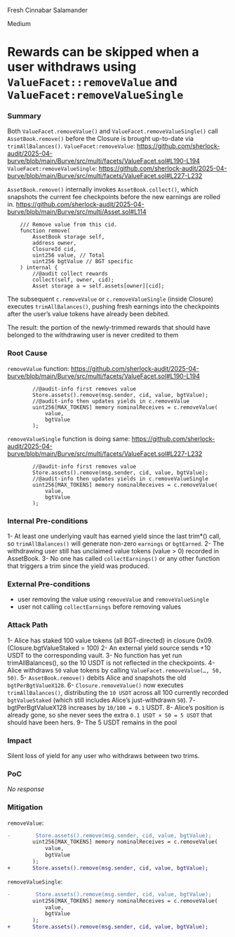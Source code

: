 Fresh Cinnabar Salamander

Medium

# Rewards can be skipped when a user withdraws using `ValueFacet::removeValue` and `ValueFacet:removeValueSingle`

### Summary
Both `ValueFacet.removeValue()` and `ValueFacet.removeValueSingle()` call `AssetBook.remove()` before the Closure is brought up-to-date via `trimAllBalances()`.
`ValueFacet:removeValue`:
https://github.com/sherlock-audit/2025-04-burve/blob/main/Burve/src/multi/facets/ValueFacet.sol#L190-L194
`ValueFacet:removeValueSingle`:
https://github.com/sherlock-audit/2025-04-burve/blob/main/Burve/src/multi/facets/ValueFacet.sol#L227-L232

`AssetBook.remove()` internally invokes `AssetBook.collect()`, which snapshots the current fee checkpoints before the new earnings are rolled in.
https://github.com/sherlock-audit/2025-04-burve/blob/main/Burve/src/multi/Asset.sol#L114
```solidity
    /// Remove value from this cid.
    function remove(
        AssetBook storage self,
        address owner,
        ClosureId cid,
        uint256 value, // Total
        uint256 bgtValue // BGT specific
    ) internal {
        //@audit collect rewards
        collect(self, owner, cid);
        Asset storage a = self.assets[owner][cid];
```
The subsequent `c.removeValue` or `c.removeValueSingle` (inside Closure) executes `trimAllBalances()`, pushing fresh earnings into the checkpoints after the user’s value tokens have already been debited.

The result: the portion of the newly-trimmed rewards that should have belonged to the withdrawing user is never credited to them

### Root Cause
`removeValue` function:
https://github.com/sherlock-audit/2025-04-burve/blob/main/Burve/src/multi/facets/ValueFacet.sol#L190-L194
```solidity
        //@audit-info first removes value
        Store.assets().remove(msg.sender, cid, value, bgtValue);
        //@audit-info then updates yields in c.removeValue
        uint256[MAX_TOKENS] memory nominalReceives = c.removeValue(
            value,
            bgtValue
        );
```
`removeValueSingle` function is doing same:
https://github.com/sherlock-audit/2025-04-burve/blob/main/Burve/src/multi/facets/ValueFacet.sol#L227-L232
```solidity
        //@audit-info first removes value
        Store.assets().remove(msg.sender, cid, value, bgtValue);
        //@audit-info then updates yields in c.removeValueSingle
        uint256[MAX_TOKENS] memory nominalReceives = c.removeValue(
            value,
            bgtValue
        );
```

### Internal Pre-conditions
1- At least one underlying vault has earned yield since the last trim*() call, so `trimAllBalances()` will generate non-zero `earnings` or `bgtEarned`.
2- The withdrawing user still has unclaimed value tokens (value > 0) recorded in AssetBook.
3- No one has called `collectEarnings()` or any other function that triggers a trim since the yield was produced.

### External Pre-conditions
- user removing the value using `removeValue` and `removeValueSingle`
- user not calling `collectEarnings` before removing values

### Attack Path
1- Alice has staked 100 value tokens (all BGT-directed) in closure 0x09. (Closure.bgtValueStaked = 100)
2- An external yield source sends +10 USDT to the corresponding vault.
3- No function has yet run trimAllBalances(), so the 10 USDT is not reflected in the checkpoints.
4- Alice withdraws `50` value tokens by calling `ValueFacet.removeValue(…, 50, 50)`.
5- `AssetBook.remove()` debits Alice and snapshots the old `bgtPerBgtValueX128`.
6- `Closure.removeValue()` now executes `trimAllBalances()`, distributing the `10 USDT` across all 100 currently recorded `bgtValueStaked` (which still includes Alice’s just-withdrawn `50`).
7- bgtPerBgtValueX128 increases by `10/100 = 0.1` USDT.
8- Alice’s position is already gone, so she never sees the extra `0.1 USDT × 50 = 5 USDT` that should have been hers.
9- The 5 USDT remains in the pool

### Impact
Silent loss of yield for any user who withdraws between two trims.

### PoC

_No response_

### Mitigation
`removeValue`:
```diff
-        Store.assets().remove(msg.sender, cid, value, bgtValue);
        uint256[MAX_TOKENS] memory nominalReceives = c.removeValue(
            value,
            bgtValue
        );
+       Store.assets().remove(msg.sender, cid, value, bgtValue);
```

`removeValueSingle`:
```diff
-        Store.assets().remove(msg.sender, cid, value, bgtValue);
        uint256[MAX_TOKENS] memory nominalReceives = c.removeValue(
            value,
            bgtValue
        );
+       Store.assets().remove(msg.sender, cid, value, bgtValue);
```